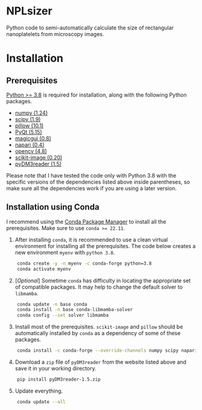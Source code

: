 # NPLsizer
Python code to semi-automatically calculate the size of rectangular nanoplatelets from microscopy images.

# Installation
## Prerequisites
[Python >= 3.8](https://www.python.org/downloads/) is required for installation,
along with the following Python packages. 

- [numpy (1.24)](https://numpy.org/)
- [scipy (1.9)](https://scipy.org/)
- [pillow (10.1)](https://python-pillow.org/)
- [PyQt (5.15)](https://pypi.org/project/PyQt5/)
- [magicgui (0.8)](https://pyapp-kit.github.io/magicgui/)
- [napari (0.4)](https://napari.org/stable/)
- [opencv (4.8)](https://opencv.org/)
- [scikit-image (0.20)](https://scikit-image.org/)
- [pyDM3reader (1.5)](https://github.com/piraynal/pyDM3reader)

Please note that I have tested the code only with Python 3.8 with the specific
versions of the dependencies listed above inside parentheses, so make sure all
the dependencies work if you are using a later version.

## Installation using Conda
I recommend using the [Conda Package Manager](https://conda.io/projects/conda/en/latest/user-guide/index.html) to install all the prerequisites. Make sure to use 
`conda >= 22.11`.

1. After installing `conda`, it is recommended to use a clean virtual
environment for installing all the prerequisites. The code below creates a
new environment `myenv` with `python 3.8`.

```bash
    conda create -y -n myenv -c conda-forge python=3.8
    conda activate myenv
```

2. [*Optional*] Sometime `conda` has difficulty in locating the appropriate set
   of compatible packages. It may help to change the default solver to
`libmamba`.

```bash
    conda update -n base conda
    conda install -n base conda-libmamba-solver
    conda config --set solver libmamba
```

3. Install most of the prerequisites. `scikit-image` and `pillow` should be
   automatically installed by `conda` as a dependency of some of these packages.

```bash
    conda install -c conda-forge --override-channels numpy scipy napari pyqt magicgui opencv
```

4. Download a `zip` file of `pyDM3reader` from the website listed above and save
   it in your working directory.

```bash
    pip install pyDM3reader-1.5.zip
```

5. Update everything. 

```bash
    conda update --all
```
